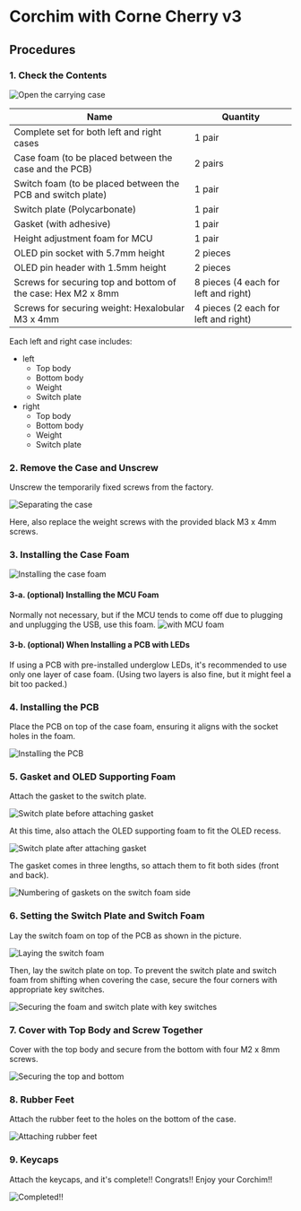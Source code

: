 # Corchim with Corne Cherry v3

## Procedures

### 1. Check the Contents

![Open the carrying case](../img/carrying-case.jpg)

| Name                                                         | Quantity                             |
| ------------------------------------------------------------ | ------------------------------------ |
| Complete set for both left and right cases                   | 1 pair                               |
| Case foam (to be placed between the case and the PCB)        | 2 pairs                              |
| Switch foam (to be placed between the PCB and switch plate)  | 1 pair                               |
| Switch plate (Polycarbonate)                                 | 1 pair                               |
| Gasket (with adhesive)                                       | 1 pair                               |
| Height adjustment foam for MCU                               | 1 pair                               |
| OLED pin socket with 5.7mm height                            | 2 pieces                             |
| OLED pin header with 1.5mm height                            | 2 pieces                             |
| Screws for securing top and bottom of the case: Hex M2 x 8mm | 8 pieces (4 each for left and right) |
| Screws for securing weight: Hexalobular M3 x 4mm             | 4 pieces (2 each for left and right) |

Each left and right case includes:

- left
  - Top body
  - Bottom body
  - Weight
  - Switch plate
- right
  - Top body
  - Bottom body
  - Weight
  - Switch plate

### 2. Remove the Case and Unscrew

Unscrew the temporarily fixed screws from the factory.

![Separating the case](../img/separate-top-bottom-case.jpg)

Here, also replace the weight screws with the provided black M3 x 4mm screws.

### 3. Installing the Case Foam

![Installing the case foam](../img/with-case-foam.jpg)

#### 3-a. (optional) Installing the MCU Foam

Normally not necessary, but if the MCU tends to come off due to plugging and unplugging the USB, use this foam.
![with MCU foam](../img/with-mcu-foam.jpg)

#### 3-b. (optional) When Installing a PCB with LEDs

If using a PCB with pre-installed underglow LEDs, it's recommended to use only one layer of case foam. (Using two layers is also fine, but it might feel a bit too packed.)

### 4. Installing the PCB

Place the PCB on top of the case foam, ensuring it aligns with the socket holes in the foam.

![Installing the PCB](../img/case-form-pcb.jpg)

### 5. Gasket and OLED Supporting Foam

Attach the gasket to the switch plate.

![Switch plate before attaching gasket](../img/switch-plate-before-gasket.jpg)

At this time, also attach the OLED supporting foam to fit the OLED recess.

![Switch plate after attaching gasket](../img/switch-plate-after-gasket.jpg)

The gasket comes in three lengths, so attach them to fit both sides (front and back).

![Numbering of gaskets on the switch foam side](../img/switch-plate-gasket-numbering.png)

### 6. Setting the Switch Plate and Switch Foam

Lay the switch foam on top of the PCB as shown in the picture.

![Laying the switch foam](../img/with-switch-foam.jpg)

Then, lay the switch plate on top. To prevent the switch plate and switch foam from shifting when covering the case, secure the four corners with appropriate key switches.

![Securing the foam and switch plate with key switches](../img/fixed-with-key-switch.jpg)

### 7. Cover with Top Body and Screw Together

Cover with the top body and secure from the bottom with four M2 x 8mm screws.

![Securing the top and bottom](../img/fixed-top-body.jpg)

### 8. Rubber Feet

Attach the rubber feet to the holes on the bottom of the case.

![Attaching rubber feet](../img/lubber-feet.jpg)

### 9. Keycaps

Attach the keycaps, and it's complete!! Congrats!! Enjoy your Corchim!!

![Completed!!](../img/completed.jpg)
